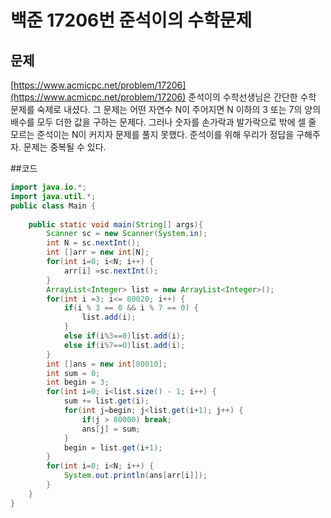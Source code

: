 # 백준 17206번 준석이의 수학문제

## 문제
[https://www.acmicpc.net/problem/17206](https://www.acmicpc.net/problem/17206)
준석이의 수학선생님은 간단한 수학 문제를 숙제로 내셨다. 그 문제는 어떤 자연수 N이 주어지면 N 이하의
3 또는 7의 양의 배수를 모두 더한 값을 구하는 문제다. 그러나 숫자를 손가락과 발가락으로 밖에 셀 줄
모르는 준석이는 N이 커지자 문제를 풀지 못했다. 준석이를 위해 우리가 정답을 구해주자. 문제는 중복될 수 있다.

##코드
```java
import java.io.*;
import java.util.*;
public class Main {
 
    public static void main(String[] args){
        Scanner sc = new Scanner(System.in);
        int N = sc.nextInt();
        int []arr = new int[N];
        for(int i=0; i<N; i++) {
        	arr[i] =sc.nextInt();
        }
        ArrayList<Integer> list = new ArrayList<Integer>(); 
        for(int i =3; i<= 80020; i++) {
        	if(i % 3 == 0 && i % 7 == 0) {
        		list.add(i);
        	}
        	else if(i%3==0)list.add(i);
        	else if(i%7==0)list.add(i);
        }
        int []ans = new int[80010];
        int sum = 0;
        int begin = 3;
        for(int i=0; i<list.size() - 1; i++) {
        	sum += list.get(i);
        	for(int j=begin; j<list.get(i+1); j++) {
        		if(j > 80000) break;
        		ans[j] = sum;
        	}
        	begin = list.get(i+1);
        }
        for(int i=0; i<N; i++) {
        	System.out.println(ans[arr[i]]);
        }
    }
}
```
